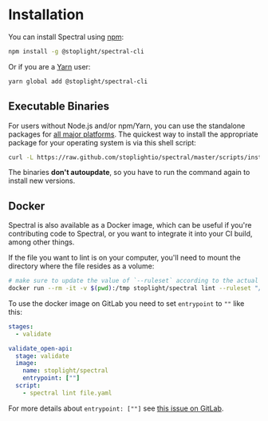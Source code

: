 # Installation

You can install Spectral using [npm](https://www.npmjs.com/):

```bash
npm install -g @stoplight/spectral-cli
```

Or if you are a [Yarn](https://yarnpkg.com/) user:

```bash
yarn global add @stoplight/spectral-cli
```

## Executable Binaries

For users without Node.js and/or npm/Yarn, you can use the standalone packages for [all major platforms](https://github.com/stoplightio/spectral/releases). The quickest way to install the appropriate package for your operating system is via this shell script:

```bash
curl -L https://raw.github.com/stoplightio/spectral/master/scripts/install.sh | sh
```

The binaries **don't autoupdate**, so you have to run the command again to install new versions.

## Docker

Spectral is also available as a Docker image, which can be useful if you're contributing code to Spectral, or you want to integrate it into your CI build, among other things.

If the file you want to lint is on your computer, you'll need to mount the directory where the file resides as a volume:

```bash
# make sure to update the value of `--ruleset` according to the actual location of your ruleset
docker run --rm -it -v $(pwd):/tmp stoplight/spectral lint --ruleset "/tmp/.spectral.js" "/tmp/file.yaml"
```

To use the docker image on GitLab you need to set `entrypoint` to `""` like this:

```yml
stages:
  - validate

validate_open-api:
  stage: validate
  image:
    name: stoplight/spectral
    entrypoint: [""]
  script:
    - spectral lint file.yaml
```

For more details about `entrypoint: [""]` see [this issue on GitLab](https://gitlab.com/gitlab-org/gitlab-runner/-/issues/2692#note_50147081).
